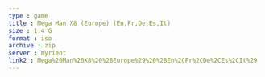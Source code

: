 ```yaml
---
type : game
title : Mega Man X8 (Europe) (En,Fr,De,Es,It)
size : 1.4 G
format : iso
archive : zip
server : myrient
link2 : Mega%20Man%20X8%20%28Europe%29%20%28En%2CFr%2CDe%2CEs%2CIt%29
---
```

